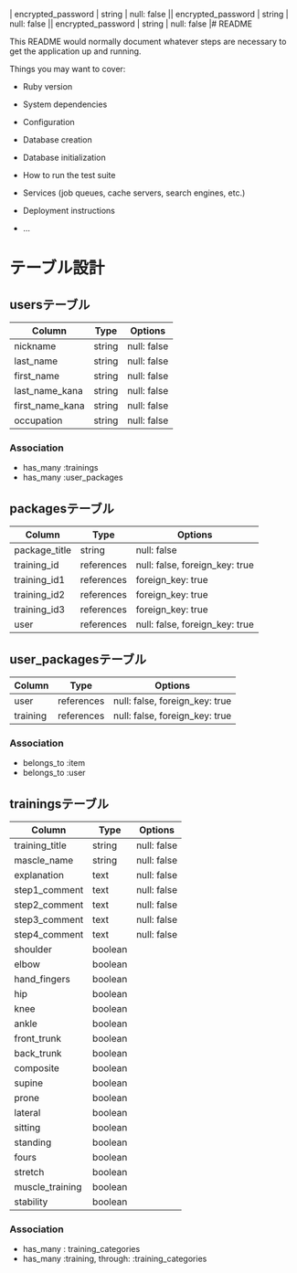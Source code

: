 | encrypted_password | string | null: false               || encrypted_password | string | null: false               || encrypted_password | string | null: false               |# README

This README would normally document whatever steps are necessary to get the
application up and running.

Things you may want to cover:

* Ruby version

* System dependencies

* Configuration

* Database creation

* Database initialization

* How to run the test suite

* Services (job queues, cache servers, search engines, etc.)

* Deployment instructions

* ...

# テーブル設計

## usersテーブル
| Column             | Type   | Options                   |
| ------------------ | ------ | ------------------------- |
| nickname           | string | null: false               |
| last_name          | string | null: false               |
| first_name         | string | null: false               |
| last_name_kana     | string | null: false               |
| first_name_kana    | string | null: false               |
| occupation         | string | null: false               |

### Association
- has_many :trainings
- has_many :user_packages




## packagesテーブル
| Column                | Type       | Options                        |
| --------------------- | ---------  | ------------------------------ |
| package_title         | string     | null: false                    |
| training_id           | references | null: false, foreign_key: true |
| training_id1          | references | foreign_key: true              |
| training_id2          | references | foreign_key: true              |
| training_id3          | references | foreign_key: true              |
| user                  | references | null: false, foreign_key: true |


## user_packagesテーブル
| Column                | Type       | Options                        |
| --------------------- | ---------  | ------------------------------ |
| user                  | references | null: false, foreign_key: true |
| training              | references | null: false, foreign_key: true |

### Association

- belongs_to :item
- belongs_to :user

## trainingsテーブル
| Column                | Type    | Options                   |
| --------------------- | ------  | ------------------------- |
| training_title        | string  | null: false               |
| mascle_name           | string  | null: false               |
| explanation           | text    | null: false               |
| step1_comment         | text    | null: false               |
| step2_comment         | text    | null: false               |
| step3_comment         | text    | null: false               |
| step4_comment         | text    | null: false               |
| shoulder              | boolean |                           |
| elbow                 | boolean |                           |
| hand_fingers          | boolean |                           |
| hip                   | boolean |                           |
| knee                  | boolean |                           |
| ankle                 | boolean |                           |
| front_trunk           | boolean |                           |
| back_trunk            | boolean |                           |
| composite             | boolean |                           |
| supine                | boolean |                           |
| prone                 | boolean |                           |
| lateral               | boolean |                           |
| sitting               | boolean |                           |
| standing              | boolean |                           |
| fours                 | boolean |                           |
| stretch               | boolean |                           |
| muscle_training       | boolean |                           |
| stability             | boolean |                           |

### Association
- has_many : training_categories
- has_many :training, through: :training_categories

